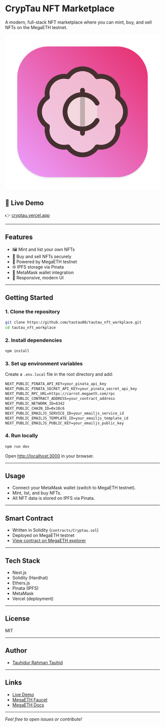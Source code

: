 # CrypTau NFT Marketplace

A modern, full-stack NFT marketplace where you can mint, buy, and sell NFTs on the MegaETH testnet.

![CrypTau Banner](public/favicon.ico)

## 🚀 Live Demo

👉 [cryptau.vercel.app](https://cryptau.vercel.app)

---

## Features

- 🖼️ Mint and list your own NFTs
- 💸 Buy and sell NFTs securely
- 🔗 Powered by MegaETH testnet
- 🌐 IPFS storage via Pinata
- 🦊 MetaMask wallet integration
- 🎨 Responsive, modern UI

---

## Getting Started

### 1. Clone the repository

```bash
git clone https://github.com/tautau08/tautau_nft_workplace.git
cd tautau_nft_workplace
```

### 2. Install dependencies

```bash
npm install
```

### 3. Set up environment variables

Create a `.env.local` file in the root directory and add:

```
NEXT_PUBLIC_PINATA_API_KEY=your_pinata_api_key
NEXT_PUBLIC_PINATA_SECRET_API_KEY=your_pinata_secret_api_key
NEXT_PUBLIC_RPC_URL=https://carrot.megaeth.com/rpc
NEXT_PUBLIC_CONTRACT_ADDRESS=your_contract_address
NEXT_PUBLIC_NETWORK_ID=6342
NEXT_PUBLIC_CHAIN_ID=0x18c6
NEXT_PUBLIC_EMAILJS_SERVICE_ID=your_emailjs_service_id
NEXT_PUBLIC_EMAILJS_TEMPLATE_ID=your_emailjs_template_id
NEXT_PUBLIC_EMAILJS_PUBLIC_KEY=your_emailjs_public_key
```

### 4. Run locally

```bash
npm run dev
```

Open [http://localhost:3000](http://localhost:3000) in your browser.

---

## Usage

- Connect your MetaMask wallet (switch to MegaETH testnet).
- Mint, list, and buy NFTs.
- All NFT data is stored on IPFS via Pinata.

---

## Smart Contract

- Written in Solidity (`contracts/Cryptau.sol`)
- Deployed on MegaETH testnet
- [View contract on MegaETH explorer](https://megaeth.network/)

---

## Tech Stack

- Next.js
- Solidity (Hardhat)
- Ethers.js
- Pinata (IPFS)
- MetaMask
- Vercel (deployment)

---

## License

MIT

---

## Author

- [Tauhidur Rahman Tauhid](https://www.instagram.com/tauhidur_rahman_tauhid?igsh=MTE0NDIzNmdqdWw0Mw%3D%3D&utm_source=qr)

---

## Links

- [Live Demo](https://cryptau.vercel.app)
- [MegaETH Faucet](https://faucet.megaeth.network/)
- [MegaETH Docs](https://docs.megaeth.network/)

---

*Feel free to open issues or contribute!*
